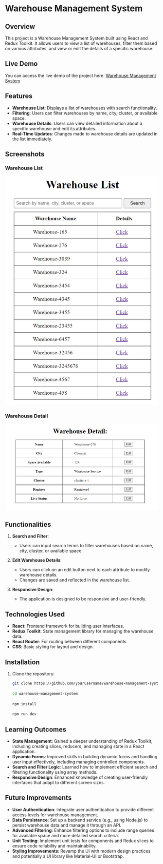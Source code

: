 # Warehouse Management System

## Overview

This project is a Warehouse Management System built using React and Redux Toolkit. It allows users to view a list of warehouses, filter them based on various attributes, and view or edit the details of a specific warehouse. 

## Live Demo

You can access the live demo of the project here: [Warehouse Management System](https://warehouse-management-steel.vercel.app/)

## Features

- **Warehouse List**: Displays a list of warehouses with search functionality.
- **Filtering**: Users can filter warehouses by name, city, cluster, or available space.
- **Warehouse Details**: Users can view detailed information about a specific warehouse and edit its attributes.
- **Real-Time Updates**: Changes made to warehouse details are updated in the list immediately.

## Screenshots

### Warehouse List
![Warehouse List](/src/assets/warehouseList.png)

### Warehouse Detail
![Warehouse Detail](/src/assets/warehouse%20details.png)

## Functionalities

1. **Search and Filter**:
   - Users can input search terms to filter warehouses based on name, city, cluster, or available space.

2. **Edit Warehouse Details**:
   - Users can click on an edit button next to each attribute to modify warehouse details.
   - Changes are saved and reflected in the warehouse list.

3. **Responsive Design**:
   - The application is designed to be responsive and user-friendly.

## Technologies Used

- **React**: Frontend framework for building user interfaces.
- **Redux Toolkit**: State management library for managing the warehouse data.
- **React Router**: For routing between different components.
- **CSS**: Basic styling for layout and design.

## Installation

1. Clone the repository:
   ```bash
   git clone https://github.com/yourusername/warehouse-management-system.git

   cd warehouse-management-system

   npm install

   npm run dev


## Learning Outcomes

- **State Management**: Gained a deeper understanding of Redux Toolkit, including creating slices, reducers, and managing state in a React application.
- **Dynamic Forms**: Improved skills in building dynamic forms and handling user input effectively, including managing controlled components.
- **Search and Filter Logic**: Learned how to implement efficient search and filtering functionality using array methods.
- **Responsive Design**: Enhanced knowledge of creating user-friendly interfaces that adapt to different screen sizes.

## Future Improvements

- **User Authentication**: Integrate user authentication to provide different access levels for warehouse management.
- **Data Persistence**: Set up a backend service (e.g., using Node.js) to persist warehouse data and manage it through an API.
- **Advanced Filtering**: Enhance filtering options to include range queries for available space and more detailed search criteria.
- **Unit Testing**: Implement unit tests for components and Redux slices to ensure code reliability and maintainability.
- **Styling Improvements**: Revamp the UI with modern design practices and potentially a UI library like Material-UI or Bootstrap.


